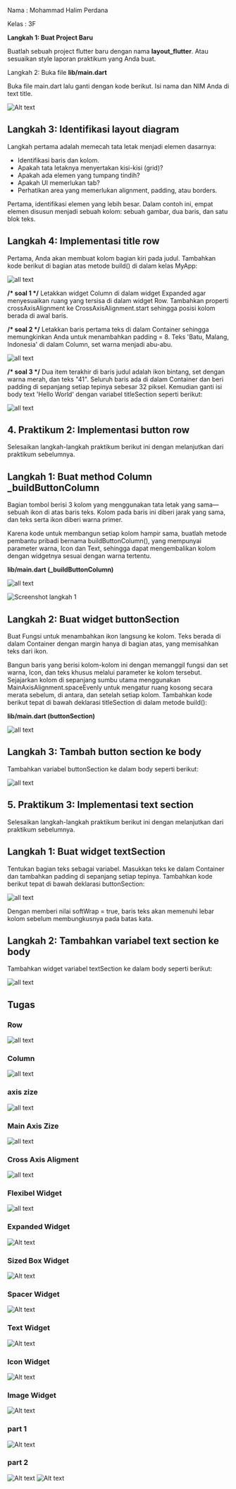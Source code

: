 Nama : Mohammad Halim Perdana

Kelas : 3F

**Langkah 1: Buat Project Baru**

Buatlah sebuah project flutter baru dengan nama **layout_flutter**. Atau sesuaikan style laporan praktikum yang Anda buat.

Langkah 2: Buka file **lib/main.dart**

Buka file main.dart lalu ganti dengan kode berikut. Isi nama dan NIM Anda di text title.

![Alt text](/docs/pratikum1/1.PNG)

## **Langkah 3: Identifikasi layout diagram**

Langkah pertama adalah memecah tata letak menjadi elemen dasarnya:

- Identifikasi baris dan kolom.
- Apakah tata letaknya menyertakan kisi-kisi (grid)?
- Apakah ada elemen yang tumpang tindih?
- Apakah UI memerlukan tab?
- Perhatikan area yang memerlukan alignment, padding, atau borders.

Pertama, identifikasi elemen yang lebih besar. Dalam contoh ini, empat elemen disusun menjadi sebuah kolom: sebuah gambar, dua baris, dan satu blok teks.

## **Langkah 4: Implementasi title row**

Pertama, Anda akan membuat kolom bagian kiri pada judul. Tambahkan kode berikut di bagian atas metode build() di dalam kelas MyApp:

![all text](/docs/pratikum1/2.PNG)

**/\* soal 1 \*/** Letakkan widget Column di dalam widget Expanded agar menyesuaikan ruang yang tersisa di dalam widget Row. Tambahkan properti crossAxisAlignment ke CrossAxisAlignment.start sehingga posisi kolom berada di awal baris.

**/\* soal 2 \*/** Letakkan baris pertama teks di dalam Container sehingga memungkinkan Anda untuk menambahkan padding = 8. Teks 'Batu, Malang, Indonesia' di dalam Column, set warna menjadi abu-abu.

![all text](/docs/pratikum1/3.jpeg)

**/\* soal 3 \*/** Dua item terakhir di baris judul adalah ikon bintang, set dengan warna merah, dan teks "41". Seluruh baris ada di dalam Container dan beri padding di sepanjang setiap tepinya sebesar 32 piksel. Kemudian ganti isi body text 'Hello World' dengan variabel titleSection seperti berikut:

![all text](/docs/pratikum1/4.jpeg)

##

## 4. Praktikum 2: Implementasi button row

Selesaikan langkah-langkah praktikum berikut ini dengan melanjutkan dari praktikum sebelumnya.

## **Langkah 1: Buat method Column \_buildButtonColumn**

Bagian tombol berisi 3 kolom yang menggunakan tata letak yang sama—sebuah ikon di atas baris teks. Kolom pada baris ini diberi jarak yang sama, dan teks serta ikon diberi warna primer.

Karena kode untuk membangun setiap kolom hampir sama, buatlah metode pembantu pribadi bernama buildButtonColumn(), yang mempunyai parameter warna, Icon dan Text, sehingga dapat mengembalikan kolom dengan widgetnya sesuai dengan warna tertentu.

**lib/main.dart (\_buildButtonColumn)**

![all text](/docs/pratikum2/1.PNG)

![Screenshot langkah 1](docs/pratikum2/1.png)

## **Langkah 2: Buat widget buttonSection**

Buat Fungsi untuk menambahkan ikon langsung ke kolom. Teks berada di dalam Container dengan margin hanya di bagian atas, yang memisahkan teks dari ikon.

Bangun baris yang berisi kolom-kolom ini dengan memanggil fungsi dan set warna, Icon, dan teks khusus melalui parameter ke kolom tersebut. Sejajarkan kolom di sepanjang sumbu utama menggunakan MainAxisAlignment.spaceEvenly untuk mengatur ruang kosong secara merata sebelum, di antara, dan setelah setiap kolom. Tambahkan kode berikut tepat di bawah deklarasi titleSection di dalam metode build():

**lib/main.dart (buttonSection)**

![all text](/docs/pratikum2/2.PNG)

## **Langkah 3: Tambah button section ke body**

Tambahkan variabel buttonSection ke dalam body seperti berikut:

![all text](/docs/pratikum2/3.PNG)

## 5. Praktikum 3: Implementasi text section

Selesaikan langkah-langkah praktikum berikut ini dengan melanjutkan dari praktikum sebelumnya.

## **Langkah 1: Buat widget textSection**

Tentukan bagian teks sebagai variabel. Masukkan teks ke dalam Container dan tambahkan padding di sepanjang setiap tepinya. Tambahkan kode berikut tepat di bawah deklarasi buttonSection:

![all text](/docs/pratikum3/1.PNG)

Dengan memberi nilai softWrap = true, baris teks akan memenuhi lebar kolom sebelum membungkusnya pada batas kata.

## **Langkah 2: Tambahkan variabel text section ke body**

Tambahkan widget variabel textSection ke dalam body seperti berikut:

![all text](/docs/pratikum3/2.PNG)

## Tugas

### Row

![all text](/docs/tugas/row.PNG)

### Column

![all text](/docs/tugas/column.PNG)

### axis zize

![all text](/docs/tugas/axisZize.PNG)

### Main Axis Zize

![all text](/docs/tugas/axisAligment.PNG)

### Cross Axis Aligment

![all text](/docs/tugas/crosAxisAligment.PNG)

### Flexibel Widget

![all text](/docs/tugas/fexibleWidget.PNG)

### Expanded Widget

![Alt text](expandedWidget.PNG)

### Sized Box Widget

![Alt text](<sizedBox Widget.PNG>)

### Spacer Widget

![Alt text](spacerWidget.PNG)

### Text Widget

![Alt text](textWidget.PNG)

### Icon Widget

![Alt text](iconWidget.PNG)

### Image Widget

![Alt text](iconWidget2.PNG)

### part 1

![Alt text](part1.PNG)

### part 2

![Alt text](part2.PNG)
![Alt text](part2.PNG)
